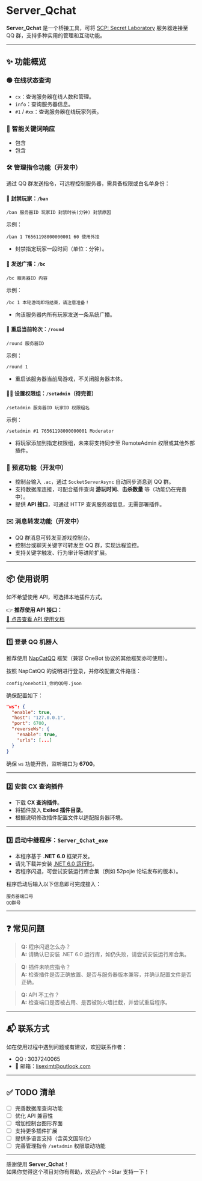# Server_Qchat

**Server_Qchat** 是一个桥接工具，可将 [SCP: Secret Laboratory](https://store.steampowered.com/app/700330/SCP_Secret_Laboratory/) 服务器连接至 QQ 群，支持多种实用的管理和互动功能。

---

## ✨ 功能概览

### 🟢 在线状态查询

- `cx`：查询服务器在线人数和管理。
- `info`：查询服务器信息。
- `#1` / `#xx`：查询服务器在线玩家列表。

### 🤖 智能关键词响应

- 包含 
- 包含 

### 🛠️ 管理指令功能（开发中）

通过 QQ 群发送指令，可远程控制服务器，需具备权限或白名单身份：

#### 🚫 封禁玩家：`/ban`

```
/ban 服务器ID 玩家ID 封禁时长(分钟) 封禁原因
```

示例：
```
/ban 1 76561198000000001 60 使用外挂
```

- 封禁指定玩家一段时间（单位：分钟）。

#### 📢 发送广播：`/bc`

```
/bc 服务器ID 内容
```

示例：
```
/bc 1 本轮游戏即将结束，请注意准备！
```

- 向该服务器内所有玩家发送一条系统广播。

#### 🔁 重启当前轮次：`/round`

```
/round 服务器ID
```

示例：
```
/round 1
```

- 重启该服务器当前局游戏，不关闭服务器本体。

#### 🧑‍💼 设置权限组：`/setadmin`（待完善）

```
/setadmin 服务器ID 玩家ID 权限组名
```

示例：
```
/setadmin #1 76561198000000001 Moderator
```

- 将玩家添加到指定权限组，未来将支持同步至 RemoteAdmin 权限或其他外部插件。

### 🔎 预览功能（开发中）

- 控制台输入 `.ac`，通过 `SocketServerAsync` 自动同步消息到 QQ 群。
- 支持数据库连接，可配合插件查询 **游玩时间**、**击杀数量** 等（功能仍在完善中）。
- 提供 **API 接口**，可通过 HTTP 查询服务器信息，无需部署插件。

### ✉️ 消息转发功能（开发中）

- QQ 群消息可转发至游戏控制台。
- 控制台或聊天关键字可转发至 QQ 群，实现远程监控。
- 支持关键字触发、行为审计等进阶扩展。

---

## 📦 使用说明

如不希望使用 API，可选择本地插件方式。

👉 **推荐使用 API 接口：**  
[📖 点击查看 API 使用文档](https://github.com/jikekei/Server_Qchat/blob/main/API%E8%B0%83%E7%94%A8%E7%89%88%E6%9C%AC.md)

---

### 1️⃣ 登录 QQ 机器人

推荐使用 [NapCatQQ](https://github.com/NapNeko/NapCatQQ) 框架（兼容 OneBot 协议的其他框架亦可使用）。

按照 NapCatQQ 的说明进行登录，并修改配置文件路径：

```
config/onebot11_你的QQ号.json
```

确保配置如下：

```json
"ws": {
  "enable": true,
  "host": "127.0.0.1",
  "port": 6700,
  "reverseWs": {
    "enable": true,
    "urls": [...]
  }
}
```

确保 `ws` 功能开启，监听端口为 **6700**。

---

### 2️⃣ 安装 CX 查询插件

- 下载 **CX 查询插件**。
- 将插件放入 **Exiled 插件目录**。
- 根据说明修改插件配置文件以适配服务器环境。

---

### 3️⃣ 启动中继程序：`Server_Qchat_exe`

- 本程序基于 **.NET 6.0** 框架开发。
- 请先下载并安装 [.NET 6.0 运行时](https://dotnet.microsoft.com/en-us/download/dotnet/6.0/runtime)。
- 若程序闪退，可尝试安装运行库合集（例如 52pojie 论坛发布的版本）。

程序启动后输入以下信息即可完成接入：

```
服务器端口号  
QQ群号
```

---

## ❓ 常见问题

> **Q:** 程序闪退怎么办？  
> **A:** 请确认已安装 .NET 6.0 运行库，如仍失败，请尝试安装运行库合集。

> **Q:** 插件未响应指令？  
> **A:** 检查插件是否正确放置、是否与服务器版本兼容，并确认配置文件是否正确。

> **Q:** API 不工作？  
> **A:** 检查端口是否被占用、是否被防火墙拦截，并尝试重启程序。

---

## 📬 联系方式

如在使用过程中遇到问题或有建议，欢迎联系作者：

- QQ : 3037240065  
- 📧 邮箱：[liseximt@outlook.com](mailto:liseximt@outlook.com)

---

## ✅ TODO 清单

- [ ] 完善数据库查询功能  
- [ ] 优化 API 兼容性  
- [ ] 增加控制台图形界面  
- [ ] 支持更多插件扩展  
- [ ] 提供多语言支持（含英文国际化）  
- [ ] 完善管理指令 `/setadmin` 权限联动功能  

---

感谢使用 **Server_Qchat**！  
如果你觉得这个项目对你有帮助，欢迎点个 ⭐️Star 支持一下！
